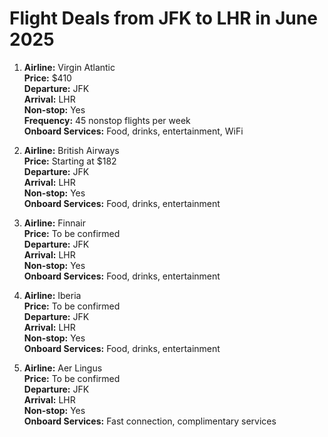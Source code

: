 # Flight Deals from JFK to LHR in June 2025

1. **Airline:** Virgin Atlantic  
   **Price:** $410  
   **Departure:** JFK  
   **Arrival:** LHR  
   **Non-stop:** Yes  
   **Frequency:** 45 nonstop flights per week  
   **Onboard Services:** Food, drinks, entertainment, WiFi

2. **Airline:** British Airways  
   **Price:** Starting at $182  
   **Departure:** JFK  
   **Arrival:** LHR  
   **Non-stop:** Yes  
   **Onboard Services:** Food, drinks, entertainment

3. **Airline:** Finnair  
   **Price:** To be confirmed  
   **Departure:** JFK  
   **Arrival:** LHR  
   **Non-stop:** Yes  
   **Onboard Services:** Food, drinks, entertainment

4. **Airline:** Iberia  
   **Price:** To be confirmed  
   **Departure:** JFK  
   **Arrival:** LHR  
   **Non-stop:** Yes  
   **Onboard Services:** Food, drinks, entertainment

5. **Airline:** Aer Lingus  
   **Price:** To be confirmed  
   **Departure:** JFK  
   **Arrival:** LHR  
   **Non-stop:** Yes  
   **Onboard Services:** Fast connection, complimentary services